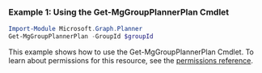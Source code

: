 ### Example 1: Using the Get-MgGroupPlannerPlan Cmdlet
```powershell
Import-Module Microsoft.Graph.Planner
Get-MgGroupPlannerPlan -GroupId $groupId
```
This example shows how to use the Get-MgGroupPlannerPlan Cmdlet.
To learn about permissions for this resource, see the [permissions reference](/graph/permissions-reference).
